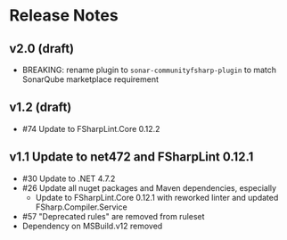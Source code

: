 # Release Notes

## v2.0 (draft)

- BREAKING: rename plugin to `sonar-communityfsharp-plugin` to match SonarQube marketplace requirement

## v1.2 (draft)

- #74 Update to FSharpLint.Core 0.12.2

## v1.1 Update to net472 and FSharpLint 0.12.1

- #30 Update to .NET 4.7.2
- #26 Update all nuget packages and Maven dependencies, especially
  - Update to FSharpLint.Core 0.12.1 with reworked linter and updated FSharp.Compiler.Service
- #57 "Deprecated rules" are removed from ruleset
- Dependency on MSBuild.v12 removed
